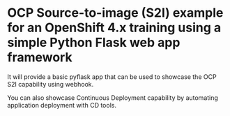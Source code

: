 # OCP Source-to-image (S2I) example for an OpenShift 4.x training using a simple Python Flask web app framework
It will provide a basic pyflask app that can be used to showcase the OCP S2I capability using webhook.


You can also showcase Continuous Deployment capability by automating application deployment with CD tools.

